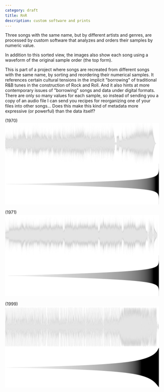 ```yaml
---
category: draft
title: RnR
description: custom software and prints
---
```

Three songs with the same name, but by different artists and genres, are processed by custom software that analyzes and orders their samples by numeric value.

In addition to this sorted view, the images also show each song using a waveform of the original sample order (the top form).

This is part of a project where songs are recreated from different songs with the same name, by sorting and reordering their numerical samples. It references certain cultural tensions in the implicit "borrowing" of traditional R&B tunes in the construction of Rock and Roll. And it also hints at more contemporary issues of "borrowing" songs and data under digital formats. There are only so many values for each sample, so instead of sending you a copy of an audio file I can send you recipes for reorganizing one of your files into other songs... Does this make this kind of metadata more expressive (or powerful) than the data itself?

(1970)
![](/assets/projects/rnr/1970.png)

(1971)
![](/assets/projects/rnr/1971.png)

(1999)
![](/assets/projects/rnr/1999.png)
